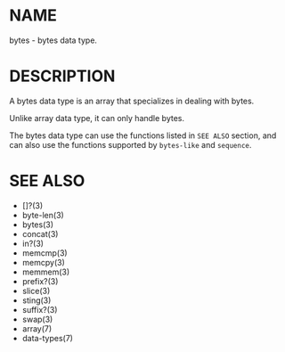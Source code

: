 # NAME
bytes - bytes data type.

# DESCRIPTION
A bytes data type is an array that specializes in dealing with bytes.

Unlike array data type, it can only handle bytes.

The bytes data type can use the functions listed in `SEE ALSO` section, and can also use the functions supported by `bytes-like` and `sequence`.

# SEE ALSO
- []?(3)
- byte-len(3)
- bytes(3)
- concat(3)
- in?(3)
- memcmp(3)
- memcpy(3)
- memmem(3)
- prefix?(3)
- slice(3)
- sting(3)
- suffix?(3)
- swap(3)
- array(7)
- data-types(7)
